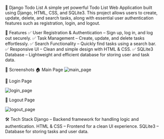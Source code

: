 📝 Django Todo List
A simple yet powerful Todo List Web Application built using Django, HTML, CSS, and SQLite3. This project allows users to create, update, delete, and search tasks, along with essential user authentication features such as registration, login, and logout.

🚀 Features
✅ User Registration & Authentication – Sign up, log in, and log out securely.
✅ Task Management – Create, update, and delete tasks effortlessly.
✅ Search Functionality – Quickly find tasks using a search bar.
✅ Responsive UI – Clean and simple design with HTML & CSS.
✅ SQLite3 Database – Lightweight and efficient database for storing user and task data.

📸 Screenshots
🏠 Main Page
![main_page](https://github.com/user-attachments/assets/128bac4c-a19c-4faa-9f01-fc5d49ee8292)


🔐 Login Page

![login_page](https://github.com/user-attachments/assets/47a1a3cc-a94a-4fa9-9eea-11f9381bbbc8)

🚪 Logout Page

![logout_page](https://github.com/user-attachments/assets/57ffdc1a-86f6-429f-a652-ad79f14c3414)

🛠️ Tech Stack
Django – Backend framework for handling logic and authentication.
HTML & CSS – Frontend for a clean UI experience.
SQLite3 – Database for storing tasks and user data.


